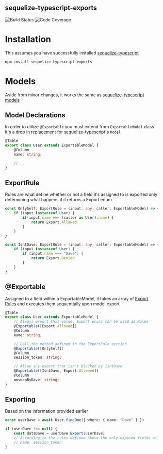 ## sequelize-typescript-exports
![Build Status](https://img.shields.io/github/workflow/status/oppossome/sequelize-typescript-exports/Build%20Checks) 
![Code Coverage](https://img.shields.io/codecov/c/github/oppossome/sequelize-typescript-exports) 


# Installation
This assumes you have successfully installed [sequelize-typescript](https://github.com/RobinBuschmann/sequelize-typescript#installation)

```sh
npm install sequelize-typescript-exports
```

# Models
Aside from minor changes, it works the same as [sequelize-typescript models](https://github.com/RobinBuschmann/sequelize-typescript#usage)


## Model Declarations
In order to utilize `@Exportable` you must extend from `ExportableModel` class it's a drop in replacement for sequelize-typescript's `Model`

```ts
@Table
export class User extends ExportableModel {
    @Column
    name: string;

    //...
}
```

## ExportRule
Rules are what define whether or not a field it's assigned to is exported only determining what happens if it returns a Export enum

```ts
const OnlySelf: ExportRule = (input: any, caller: ExportableModel) => {
    if (input instanceof User) {
        if(input.name === (caller as User).name) {
            return Export.Allowed
        }
    }
}

const IsntDave: ExportRule = (input: any, caller: ExportableModel) => {
    if (input instanceof User) {
        if (input.name === "Dave") {
            return Export.Denied
        }
    }
}
```

## @Exportable
Assigned to a field within a ExportableModel, it takes an array of [Export Rules](#exportrule) and executes them sequentially upon model export


```ts
@Table
export class User extends ExportableModel {
    // Always export this value, Export enums can be used as Rules
    @Exportable([Export.Allowed]) 
    @Column
    name: string;

    // Call the method defined in the ExportRule section
    @Exportable([OnlySelf]) 
    @Column
    session_token: string;

    // Allow any export that isn't blocked by IsntDave
    @Exportable([IsntDave, Export.Allowed])
    @Column
    unseenByDave: string;
}
```

## Exporting
Based on the information provided earlier

```ts
const userDave = await User.findOne({ where: { name: "Dave" } })

if (userDave !== null) {
    const dataDave = userDave.Export(userDave)
    // According to the rules defined above the only exposed fields will be
    // name, session_token
}
```

